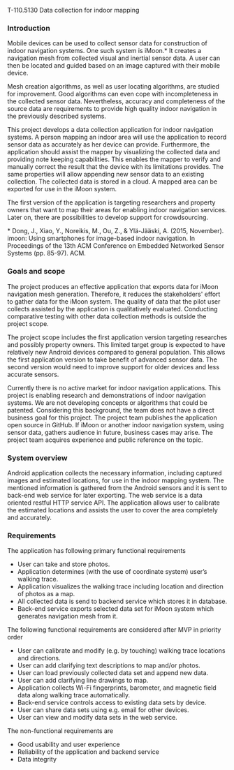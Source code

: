 T-110.5130 Data collection for indoor mapping

### Introduction

Mobile devices can be used to collect sensor data for construction of indoor
navigation systems. One such system is iMoon.*
It creates a navigation mesh from collected visual and inertial sensor data.
A user can then be located and guided based on an image captured with
their mobile device.

Mesh creation algorithms, as well as user locating algorithms,
are studied for improvement. Good algorithms can even cope with incompleteness
in the collected sensor data. Nevertheless, accuracy and completeness
of the source data are requirements to provide high quality indoor
navigation in the previously described systems.

This project develops a data collection application for indoor navigation
systems. A person mapping an indoor area will use the application to record
sensor data as accurately as her device can provide. Furthermore, the
application should assist the mapper by visualizing the collected data
and providing note keeping capabilities. This enables the mapper to verify
and manually correct the result that the device with its limitations
provides. The same properties will allow appending new sensor data to an
existing collection. The collected data is stored in a cloud. A mapped area
can be exported for use in the iMoon system.

The first version of the application is targeting researchers and property
owners that want to map their areas for enabling indoor navigation services.
Later on, there are possibilities to develop support for crowdsourcing.

\* Dong, J., Xiao, Y., Noreikis, M., Ou, Z., & Ylä-Jääski, A. (2015, November). imoon: Using smartphones for image-based indoor navigation. In Proceedings of the 13th ACM Conference on Embedded Networked Sensor Systems (pp. 85-97). ACM.

### Goals and scope

The project produces an effective application that exports data for iMoon navigation mesh generation. Therefore, it reduces the stakeholders' effort to gather data for the iMoon system. The quality of data that the pilot user collects assisted by the application is qualitatively evaluated. Conducting comparative testing with other data collection methods is outside the project scope.

The project scope includes the first application version targeting researches and possibly property owners. This limited target group is expected to have relatively new Android devices compared to general population. This allows the first application version to take benefit of advanced sensor data. The second version would need to improve support for older devices and less accurate sensors.

Currently there is no active market for indoor navigation applications. This project is enabling research and demonstrations of indoor navigation systems. We are not developing concepts or algorithms that could be patented. Considering this background, the team does not have a direct business goal for this project. The project team publishes the application open source in GitHub. If iMoon or another indoor navigation system, using sensor data, gathers audience in future, business cases may arise. The project team acquires experience and public reference on the topic.

### System overview

Android application collects the necessary information, including captured images and estimated locations, for use in the indoor mapping system. The mentioned information is gathered from the Android sensors and it is sent to back-end web service for later exporting. The web service is a data oriented restful HTTP service API. The application allows user to calibrate the estimated locations and assists the user to cover the area completely and accurately.

### Requirements

The application has following primary functional requirements

* User can take and store photos.
* Application determines (with the use of coordinate system) user’s walking trace.
* Application visualizes the walking trace including location and direction of photos as a map.
* All collected data is send to backend service which stores it in database.
* Back-end service exports selected data set for iMoon system which generates navigation mesh from it.

The following functional requirements are considered after MVP in priority order

* User can calibrate and modify (e.g. by touching) walking trace locations and directions.
* User can add clarifying text descriptions to map and/or photos.
* User can load previously collected data set and append new data.
* User can add clarifying line drawings to map.
* Application collects Wi-Fi fingerprints, barometer, and magnetic field data along walking trace automatically.
* Back-end service controls access to existing data sets by device.
* User can share data sets using e.g. email for other devices.
* User can view and modify data sets in the web service.

The non-functional requirements are

* Good usability and user experience
* Reliability of the application and backend service
* Data integrity
